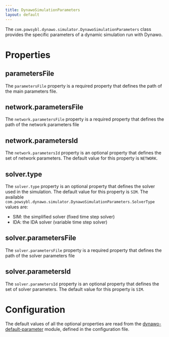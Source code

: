 ```yaml
---
title: DynawoSimulationParameters
layout: default
---
```


The `com.powsybl.dynawo.simulator.DynawoSimulationParameters` class provides the specific parameters of a dynamic simulation run with Dynawo.

# Properties

## parametersFile
The `parametersFile` property is a required property that defines the path of the main parameters file.

## network.parametersFile
The `network.parametersFile` property is a required property that defines the path of the network parameters file

## network.parametersId
The `network.parametersId` property is an optional property that defines the set of network parameters. The default value for this property is `NETWORK`.

## solver.type
The `solver.type` property is an optional property that defines the solver used in the simulation. The default value for this property is `SIM`. The available `com.powsybl.dynawo.simulator.DynawoSimulationParameters.SolverType`
values are:
- SIM: the simplified solver (fixed time step solver)
- IDA: the IDA solver (variable time step solver)

## solver.parametersFile
The `solver.parametersFile` property is a required property that defines the path of the solver parameters file

## solver.parametersId
The `solver.parametersId` property is an optional property that defines the set of solver parameters. The default value for this property is `SIM`.

# Configuration
The default values of all the optional properties are read from the [dynawo-default-parameter](../modules/dynawo-default-parameters.md)
module, defined in the configuration file.
